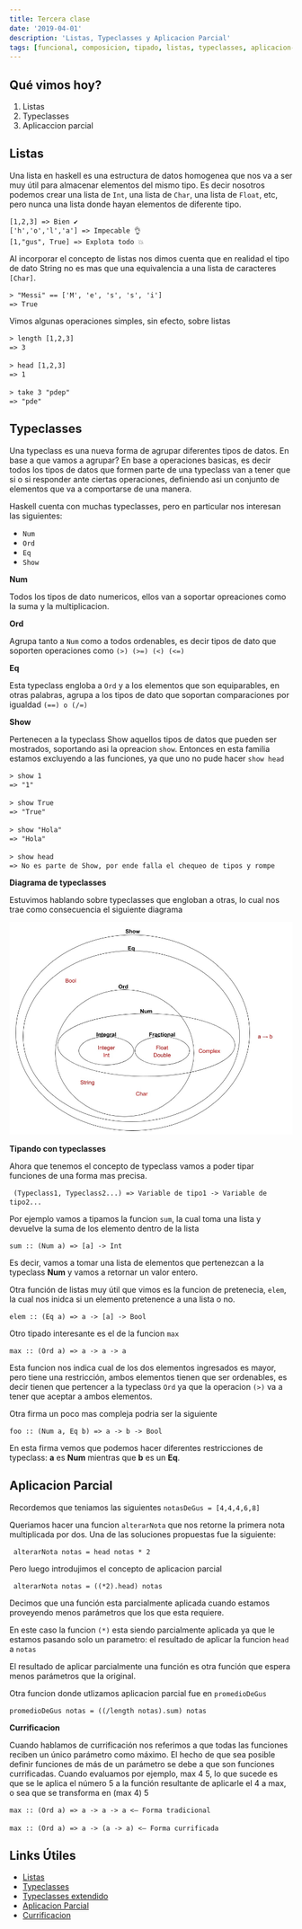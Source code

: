 ```yaml
---
title: Tercera clase
date: '2019-04-01'
description: 'Listas, Typeclasses y Aplicacion Parcial'
tags: [funcional, composicion, tipado, listas, typeclasses, aplicacion-parcial]
---
```


## Qué vimos hoy?

1. Listas
2. Typeclasses
3. Aplicaccion parcial
 
## Listas

Una lista en haskell es una estructura de datos homogenea que nos va a ser muy útil para almacenar elementos del mismo tipo. Es decir nosotros podemos crear una lista de `Int`, una lista de `Char`, una lista de `Float`, etc, pero nunca una lista donde hayan elementos de diferente tipo.

```
[1,2,3] => Bien ✔️
['h','o','l','a'] => Impecable 👌
[1,"gus", True] => Explota todo 💥
```

Al incorporar el concepto de listas nos dimos cuenta que en realidad el tipo de dato String no es mas que una equivalencia a una lista de caracteres `[Char]`.

```
> "Messi" == ['M', 'e', 's', 's', 'i']
=> True
```

Vimos algunas operaciones simples, sin efecto, sobre listas

```
> length [1,2,3]
=> 3

> head [1,2,3]
=> 1

> take 3 "pdep"
=> "pde"
```

## Typeclasses

Una typeclass es una nueva forma de agrupar diferentes tipos de datos. En base a que vamos a agrupar? En base a operaciones basicas, es decir todos los tipos de datos que formen parte de una typeclass van a tener que si o si responder ante ciertas operaciones, definiendo asi un conjunto de elementos que va a comportarse de una manera.

Haskell cuenta con muchas typeclasses, pero en particular nos interesan las siguientes:
- `Num`
- `Ord`
- `Eq`
- `Show`

**Num**

Todos los tipos de dato numericos, ellos van a soportar opreaciones como la suma y la multiplicacion.

**Ord**

Agrupa tanto a `Num` como a todos ordenables, es decir tipos de dato que soporten operaciones como `(>) (>=) (<) (<=)`

**Eq**

Esta typeclass engloba a `Ord` y a los elementos que son equiparables, en otras palabras, agrupa a los tipos de dato que soportan comparaciones por igualdad `(==) o (/=)`

**Show**

Pertenecen a la typeclass Show aquellos tipos de datos que pueden ser mostrados, soportando asi la opreacion `show`. Entonces en esta familia estamos excluyendo a las funciones, ya que uno no pude hacer `show head`

```
> show 1
=> "1"

> show True
=> "True"

> show "Hola"
=> "Hola"

> show head
=> No es parte de Show, por ende falla el chequeo de tipos y rompe
```

**Diagrama de typeclasses**

Estuvimos hablando sobre typeclasses que engloban a otras, lo cual nos trae como consecuencia el siguiente diagrama

![diagrama de typeclasses](./../../assets/Tipos%20de%20Haskell.jpg "Typeclasses Haskell")


**Tipando con typeclasses**

Ahora que tenemos el concepto de typeclass vamos a poder tipar funciones de una forma mas precisa.

```
 (Typeclass1, Typeclass2...) => Variable de tipo1 -> Variable de tipo2... 
```

Por ejemplo vamos a tipamos la funcion `sum`, la cual toma una lista y devuelve la suma de los elemento dentro de la lista

```
sum :: (Num a) => [a] -> Int
```

Es decir, vamos a tomar una lista de elementos que pertenezcan a la typeclass **Num** y vamos a retornar un valor entero.

Otra función de listas muy útil que vimos es la funcion de pretenecia, `elem`, la cual nos inidca si un elemento pretenence a una lista o no.

```
elem :: (Eq a) => a -> [a] -> Bool
```

Otro tipado interesante es el de la funcion `max`

```
max :: (Ord a) => a -> a -> a
```

Esta funcion nos indica cual de los dos elementos ingresados es mayor, pero tiene una restricción, ambos elementos tienen que ser ordenables, es decir tienen que pertencer a la typeclass `Ord` ya que la operacion `(>)` va a tener que aceptar a ambos elementos.

Otra firma un poco mas compleja podria ser la siguiente

```
foo :: (Num a, Eq b) => a -> b -> Bool
```

En esta firma vemos que podemos hacer diferentes restricciones de typeclass: **a** es **Num** mientras que **b** es un **Eq**.


## Aplicacion Parcial  

Recordemos que teniamos las siguientes `notasDeGus = [4,4,4,6,8]`

Queriamos hacer una funcion `alterarNota` que nos retorne la primera nota multiplicada por dos. Una de las soluciones propuestas fue la siguiente:

```
 alterarNota notas = head notas * 2
```

Pero luego introdujimos el concepto de aplicacion parcial

```
 alterarNota notas = ((*2).head) notas
```

Decimos que una función esta parcialmente aplicada cuando estamos proveyendo menos parámetros que los que esta requiere.
 
En este caso la funcion `(*)` esta siendo parcialmente aplicada ya que le estamos pasando solo un parametro: el resultado de aplicar la funcion `head` a `notas`

El resultado de aplicar parcialmente una función es otra función que espera menos parámetros que la original.

Otra funcion donde utlizamos aplicacion parcial fue en `promedioDeGus`

```
promedioDeGus notas = ((/length notas).sum) notas
``` 

**Currificacion**

Cuando hablamos de currificación nos referimos a que todas las funciones reciben un único parámetro como máximo. El hecho de que sea posible definir funciones de más de un parámetro se debe a que son funciones currificadas. Cuando evaluamos por ejemplo, max 4 5, lo que sucede es que se le aplica el número 5 a la función resultante de aplicarle el 4 a max, o sea que se transforma en (max 4) 5

```
max :: (Ord a) => a -> a -> a <— Forma tradicional

max :: (Ord a) => a -> (a -> a) <— Forma currificada
``` 

## Links Útiles

- [Listas](http://aprendehaskell.es/content/Empezando.html#una-introduccion-a-las-listas)
- [Typeclasses](http://wiki.uqbar.org/wiki/articles/typeclasses.html)
- [Typeclasses extendido](http://aprendehaskell.es/content/Tipos.html#clases-de-tipos-paso-a-paso-1a-parte)
- [Aplicacion Parcial](http://wiki.uqbar.org/wiki/articles/aplicacion-parcial.html)
- [Currificacion](http://wiki.uqbar.org/wiki/articles/currificacion.html)

